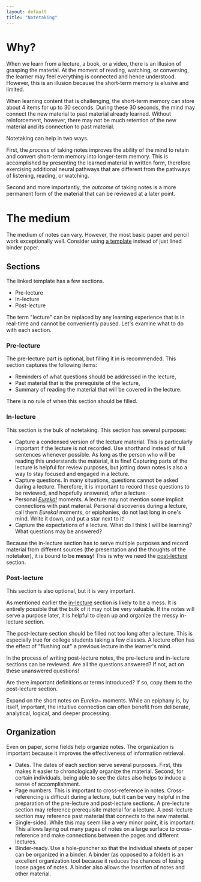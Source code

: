 ```yaml
---
layout: default
title: "Notetaking"
---
```


# Why?

When we learn from a lecture, a book, or a video, there is an illusion of grasping the material. At the moment of reading, watching, or conversing, the learner may feel everything is connected and hence understood. However, this is an illusion because the short-term memory is elusive and limited.

When learning content that is challenging, the short-term memory can store about 4 items for up to 30 seconds. During these 30 seconds, the mind may connect the new material to past material already learned. Without reinforcement, however, there may not be much retention of the new material and its connection to past material.

Notetaking can help in two ways. 

First, the *process* of taking notes improves the ability of the mind to retain and convert short-term memory into longer-term memory. This is accomplished by presenting the learned material in written form, therefore exercising additional neural pathways that are different from the pathways of listening, reading, or watching.

Second and more importantly, the *outcome* of taking notes is a more permanent form of the material that can be reviewed at a later point. 

# The medium

The medium of notes can vary. However, the most basic paper and pencil work exceptionally well. Consider using [a template](blank.pdf) instead of just lined binder paper.

## Sections

The linked template has a few sections.

* Pre-lecture
* In-lecture
* Post-lecture

The term "lecture" can be replaced by any learning experience that is in real-time and cannot be conveniently paused. Let's examine what to do with each section.

### Pre-lecture

The pre-lecture part is optional, but filling it in is recommended. This section captures the following items:

* Reminders of what questions should be addressed in the lecture,
* Past material that is the prerequisite of the lecture,
* Summary of reading the material that will be covered in the lecture.

There is no rule of when this section should be filled. 

### In-lecture

This section is the bulk of notetaking. This section has several purposes:

* Capture a condensed version of the lecture material. This is particularly important if the lecture is not recorded. Use shorthand instead of full sentences whenever possible. As long as the person who will be reading this understands the material, it is fine! Capturing parts of the lecture is helpful for review purposes, but jotting down notes is also a way to stay focused and engaged in a lecture. 
* Capture questions. In many situations, questions cannot be asked during a lecture. Therefore, it is important to record these questions to be reviewed, and hopefully answered, after a lecture.
* Personal [*Eureka!*](https://www.psychologytoday.com/us/blog/somebodies-and-nobodies/201207/eureka-epiphany-and-enlightenment) moments. A lecture may not mention some implicit connections with past material. Personal discoveries during a lecture, call them *Eureka!* moments, or epiphanies, do not last long in one's mind. Write it down, and put a star next to it!
* Capture the expectations of a lecture. What do I think I will be learning? What questions may be answered? 

Because the in-lecture section has to serve multiple purposes and record material from different sources (the presentation and the thoughts of the notetaker), it is bound to be **messy**!  This is why we need the [post-lecture](#post-lecture) section.

### Post-lecture

This section is also optional, but it is very important.

As mentioned earlier the [in-lecture](#in-lsecture) section is likely to be a mess. It is entirely possible that the bulk of it may not be very valuable. If the notes will serve a purpose later, it is helpful to clean up and organize the messy in-lecture section.

The post-lecture section should be filled not too long after a lecture. This is especially true for college students taking a few classes. A lecture often has the effect of "flushing out" a previous lecture in the learner's mind. 

In the process of writing post-lecture notes, the pre-lecture and in-lecture sections can be reviewed. Are all the questions answered? If not, act on these unanswered questions! 

Are there important definitions or terms introduced? If so, copy them to the post-lecture section.

Expand on the short notes on *Eureka~* moments. While an epiphany is, by itself, important, the intuitive connection can often benefit from deliberate, analytical, logical, and deeper processing.

## Organization

Even on paper, some fields help organize notes. The organization is important because it improves the effectiveness of information retrieval.

* Dates. The dates of each section serve several purposes. First, this makes it easier to chronologically organize the material. Second, for certain individuals, being able to see the dates also helps to induce a sense of accomplishment.
* Page numbers. This is important to cross-reference in notes. Cross-referencing is difficult during a lecture, but it can be very helpful in the preparation of the pre-lecture and post-lecture sections. A pre-lecture section may reference prerequisite material for a lecture. A post-lecture section may reference past material that connects to the new material.
* Single-sided. While this may seem like a very minor point, it is important. This allows laying out many pages of notes on a large surface to cross-reference and make connections between the pages and different lectures.
* Binder-ready. Use a hole-puncher so that the individual sheets of paper can be organized in a binder. A binder (as opposed to a folder) is an excellent organization tool because it reduces the chances of losing loose pages of notes. A binder also allows the *insertion* of notes and other material.


